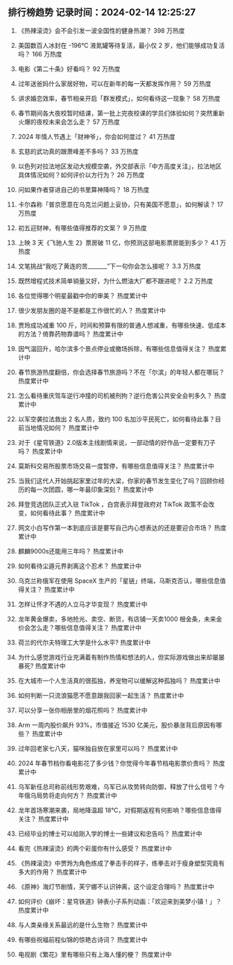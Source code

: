 
## 排行榜趋势 记录时间：2024-02-14 12:25:27
  
  1. 《热辣滚烫》会不会引发一波全国性的健身热潮？ 398 万热度
    
  2. 美国数百人冰封在 -196℃ 液氮罐等待复活，最小仅 2 岁，他们能够成功复活吗？ 166 万热度
    
  3. 电影《第二十条》好看吗？ 92 万热度
    
  4. 过年送爸妈什么家居好物，可以在新年的每一天都发挥作用？ 59 万热度
    
  5. 讲求婚恋效率，春节相亲开启「群发模式」，如何看待这一现象？ 58 万热度
    
  6. 春节期间各大夜校暂时结课，第一批上完夜校课的学员们体验如何？突然重新火爆的夜校未来会怎么走？ 57 万热度
    
  7. 2024 年情人节遇上「财神爷」，你会如何度过？ 41 万热度
    
  8. 玄慈的武功真的跟萧峰差不多吗？ 33 万热度
    
  9. 以色列对拉法地区发动大规模空袭，外交部表示「中方高度关注」，拉法地区具体情况如何？如何评价以方行为？ 26 万热度
    
  10. 问如果作者穿进自己的书里算神降吗？ 18 万热度
    
  11. 卡尔森称「普京愿意在乌克兰问题上妥协，只有美国不愿意」，如何解读？ 17 万热度
    
  12. 初五迎财神，有哪些值得推荐的文案？ 9 万热度
    
  13. 上映 3 天《飞驰人生 2》票房破 11 亿，你预测这部电影票房能到多少？ 4.1 万热度
    
  14. 文笔挑战“我吃了黄连的苦_______”下一句你会怎么接呢？ 3.3 万热度
    
  15. 既然增程式技术简单销量又好，为什么燃油大厂都不跟进呢？ 2.2 万热度
    
  16. 各位觉得哪个明星最戳中你的审美？ 热度累计中
    
  17. 很少发朋友圈的是不是都是工作很忙的人？ 热度累计中
    
  18. 贾玲成功减重 100 斤，时间和预算有限的普通人想减重，有哪些快速、低成本的方法？倚靠药物靠谱吗？ 热度累计中
    
  19. 因气温回升，哈尔滨多个景点停业或撤场拆除，有哪些信息值得关注？ 热度累计中
    
  20. 春节旅游热度翻倍，你会选择春节旅游吗？不在「尔滨」的年轻人都在哪玩？ 热度累计中
    
  21. 怎么看待重庆驾车逆行冲撞的司机被刑拘？逆行危害公共安全会判多久？ 热度累计中
    
  22. 以军空袭拉法救出 2 名人质，致约 100 名加沙平民死亡，如何看待此事？目前当地情况如何？ 热度累计中
    
  23. 对于《星穹铁道》2.0版本主线剧情来说，一部动情的好作品一定要有刀子吗？ 热度累计中
    
  24. 莫斯科交易所股票市场交易一度暂停，有哪些信息值得关注？ 热度累计中
    
  25. 当我们这代人开始挑起家里过年的大梁，你家的春节发生变化了吗？回顾你经历的每一次团圆，哪一年最印象深刻？ 热度累计中
    
  26. 拜登竞选团队正式入驻 TikTok ，白宫表示拜登政府对 TikTok 政策不会改变，如何看待此事？ 热度累计中
    
  27. 网文小白写作第一本到底应该是要写自己内心想表达的还是要迎合市场？ 热度累计中
    
  28. 麒麟9000s还能用三年吗？ 热度累计中
    
  29. 如何看待尘遁元界剥离这个忍术？ 热度累计中
    
  30. 乌克兰称俄军在使用 SpaceX 生产的「星链」终端，马斯克否认，哪些信息值得关注？ 热度累计中
    
  31. 怎样让怀才不遇的人立马才华变现？ 热度累计中
    
  32. 龙年黄金爆卖，多地抢光、卖空、断货，有店铺一天卖1000 根金条，未来金价会怎么走？哪些信息值得关注？ 热度累计中
    
  33. 荷兰的代尔夫特理工大学是什么水平? 热度累计中
    
  34. 为什么感觉游戏行业充满着有制作热情和想法的人，但实际游戏做出来却屡屡暴死? 热度累计中
    
  35. 在大城市一个人生活真的很孤独，养宠物可以缓解这种孤独吗？ 热度累计中
    
  36. 如何判断一只流浪猫愿不愿意跟我回家一起生活？ 热度累计中
    
  37. 可以分享一张你相册里的烟花照吗？ 热度累计中
    
  38. Arm 一周内股价飙升 93%，市值接近 1530 亿美元，股价暴涨背后原因有哪些？ 热度累计中
    
  39. 过年回老家七八天，猫咪独自放在家里可以吗？ 热度累计中
    
  40. 2024 年春节档你看电影花了多少钱？你觉得今年春节档电影票价贵吗？ 热度累计中
    
  41. 乌军新任总司称前线形势艰难，乌军已从攻势转向防御，释放了什么信号？今年俄乌局势将走向何方？ 热度累计中
    
  42. 龙年首场寒潮来袭，局地降温超 18℃，对假期返程有何影响？哪些信息值得关注？ 热度累计中
    
  43. 已经毕业的博士可以给刚入学的博士一些建议和忠告吗？ 热度累计中
    
  44. 看完《热辣滚烫》的两个彩蛋你有什么感受？ 热度累计中
    
  45. 《热辣滚烫》中贾玲为角色练成了拳击手的样子，练拳击对于瘦身塑型究竟有多大的作用？ 热度累计中
    
  46. 《原神》海灯节剧情，芙宁娜不认识钟离，这个设定合理吗？ 热度累计中
    
  47. 如何评价《崩坏：星穹铁道》钟表小子系列动画：「欢迎来到美梦小镇！」？ 热度累计中
    
  48. 与人类亲缘关系最远的是什么生物？ 热度累计中
    
  49. 有哪些祝福前程似锦的惊艳古诗词？ 热度累计中
    
  50. 电视剧《繁花》里有哪些只有上海人懂的梗？ 热度累计中
    